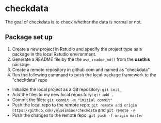 
# checkdata

<!-- badges: start -->
<!-- badges: end -->

The goal of checkdata is to check whether the data is normal or not.

## Package set up 
1. Create a new project in Rstudio and specify the project type as a package in the local Rstudio environment.
2. Generate a README file by the the `use_readme_md()` from the **usethis** package. 
2. Create a remote repository in github.com and named as "checkdata"
3. Run the following command to push the local package framework to the "checkdata" repo  
  - Initialize the local project as a Git repository: `git init_`  
  - Add the files to my new local repository: `git add .`
  - Commit the files: `git commit -m "initial commit"`
  - Push the local repo to the remote repo: `git remote add origin https://github.com/yelselmiao/checkdata` and `git remote -v` 
  - Push the changes to the remote repo: `git push -f origin master`
  
